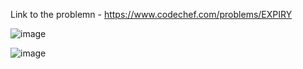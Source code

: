 Link to the problemn - https://www.codechef.com/problems/EXPIRY


![image](https://user-images.githubusercontent.com/57552973/227710262-c3acf882-4f01-4c67-a34a-41bfb7965865.png)


![image](https://user-images.githubusercontent.com/57552973/227710272-8bb6a976-3731-4265-9987-3f126327c5b2.png)
